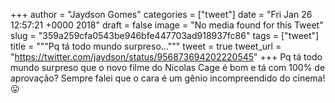 
+++
author = "Jaydson Gomes"
categories = ["tweet"]
date = "Fri Jan 26 12:57:21 +0000 2018"
draft = false
image = "No media found for this Tweet"
slug = "359a259cfa0543be946bfe447703ad918937fc86"
tags = ["tweet"]
title = """Pq tá todo mundo surpreso..."""
tweet = true
tweet_url = "https://twitter.com/jaydson/status/956873694202220545"
+++
Pq tá todo mundo surpreso que o novo filme do Nicolas Cage é bom e tá com 100% de aprovação?
Sempre falei que o cara é um gênio incompreendido do cinema! 😛
